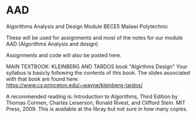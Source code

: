 # AAD
Algorithms Analysis and Design Module BECE5 Malawi Polytechnic

These will be used for assignments and most of the notes for our module AAD (Algorithms Analysis and design)

Assignments and code will also be posted here.

MAIN TEXTBOOK:  KLEINBERG AND TARDOS book "Algirthms Design"
Your syllabus is basicly following the contents of this book. 
The slides associated with that book are found here:  https://www.cs.princeton.edu/~wayne/kleinberg-tardos/

A recommended reading is: Introduction to Algorithms, Third Edition by Thomas Cormen, Charles Leiserson, Ronald Rivest, and Clifford Stein. MIT Press, 2009. This is available at the libray but not sure in how many copies.





